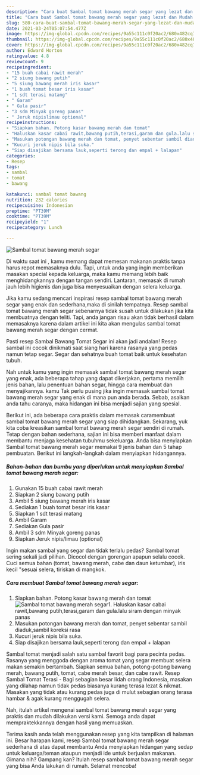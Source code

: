 ```yaml
---
description: "Cara buat Sambal tomat bawang merah segar yang lezat dan Mudah Dibuat"
title: "Cara buat Sambal tomat bawang merah segar yang lezat dan Mudah Dibuat"
slug: 580-cara-buat-sambal-tomat-bawang-merah-segar-yang-lezat-dan-mudah-dibuat
date: 2021-03-24T05:07:54.477Z
image: https://img-global.cpcdn.com/recipes/9a55c111c0f20ac2/680x482cq70/sambal-tomat-bawang-merah-segar-foto-resep-utama.jpg
thumbnail: https://img-global.cpcdn.com/recipes/9a55c111c0f20ac2/680x482cq70/sambal-tomat-bawang-merah-segar-foto-resep-utama.jpg
cover: https://img-global.cpcdn.com/recipes/9a55c111c0f20ac2/680x482cq70/sambal-tomat-bawang-merah-segar-foto-resep-utama.jpg
author: Edward Horton
ratingvalue: 4.8
reviewcount: 9
recipeingredient:
- "15 buah cabai rawit merah"
- "2 siung bawang putih"
- "5 siung bawang merah iris kasar"
- "1 buah tomat besar iris kasar"
- "1 sdt terasi matang"
- " Garam"
- " Gula pasir"
- "3 sdm Minyak goreng panas"
- " Jeruk nipislimau optional"
recipeinstructions:
- "Siapkan bahan. Potong kasar bawang merah dan tomat"
- "Haluskan kasar cabai rawit,bawang putih,terasi,garam dan gula.lalu siram dengan minyak panas"
- "Masukan potongan bawang merah dan tomat, penyet sebentar sambil diaduk,sambil koreksi rasa"
- "Kucuri jeruk nipis bila suka."
- "Siap disajikan bersama lauk,seperti terong dan empal + lalapan"
categories:
- Resep
tags:
- sambal
- tomat
- bawang

katakunci: sambal tomat bawang 
nutrition: 232 calories
recipecuisine: Indonesian
preptime: "PT39M"
cooktime: "PT39M"
recipeyield: "1"
recipecategory: Lunch

---
```



![Sambal tomat bawang merah segar](https://img-global.cpcdn.com/recipes/9a55c111c0f20ac2/680x482cq70/sambal-tomat-bawang-merah-segar-foto-resep-utama.jpg)

Di waktu  saat ini , kamu memang dapat memesan makanan praktis tanpa harus repot memasaknya dulu. Tapi, untuk anda yang ingin memberikan masakan special kepada keluarga, maka kamu memang lebih baik menghidangkannya dengan tangan sendiri. Lantaran, memasak di rumah jauh lebih higienis dan juga bisa menyesuaikan dengan selera keluarga.

Jika kamu sedang mencari inspirasi resep sambal tomat bawang merah segar yang enak dan sederhana,maka di sinilah tempatnya. Resep sambal tomat bawang merah segar  sebenarnya tidak susah untuk dilakukan jika kita membuatnya dengan teliti. Tapi, anda jangan risau akan tidak berhasil dalam memasaknya 
karena dalam artikel ini kita akan mengulas sambal tomat bawang merah segar dengan cermat.  

Pasti resep Sambal Bawang Tomat Segar ini akan jadi andalan! Resep sambal ini cocok dinikmati saat siang hari karena rasanya yang pedas namun tetap segar. Segar dan sehatnya buah tomat baik untuk kesehatan tubuh.

Nah untuk kamu yang ingin memasak sambal tomat bawang merah segar yang enak, ada beberapa tahap yang dapat dikerjakan, pertama memilih jenis bahan, lalu penentuan bahan segar, hingga cara membuat dan menyajikannya. kamu Tak perlu pusing jika ingin memasak sambal tomat bawang merah segar yang enak di mana pun anda berada. Sebab, asalkan anda  tahu caranya, maka hidangan ini bisa menjadi sajian yang spesial.

Berikut ini, ada beberapa cara praktis  dalam memasak caramembuat sambal tomat bawang merah segar yang siap dihidangkan. Sekarang, yuk kita coba kreasikan sambal tomat bawang merah segar sendiri di rumah. Tetap dengan bahan sederhana, sajian ini bisa memberi manfaat dalam membantu menjaga kesehatan tubuhmu sekeluarga. Anda bisa menyiapkan Sambal tomat bawang merah segar memakai 9 jenis bahan dan 5 tahap pembuatan. Berikut ini langkah-langkah dalam menyiapkan hidangannya.

<!--inarticleads1-->

##### Bahan-bahan dan bumbu yang diperlukan untuk menyiapkan Sambal tomat bawang merah segar:

1. Gunakan 15 buah cabai rawit merah
1. Siapkan 2 siung bawang putih
1. Ambil 5 siung bawang merah iris kasar
1. Sediakan 1 buah tomat besar iris kasar
1. Siapkan 1 sdt terasi matang
1. Ambil  Garam
1. Sediakan  Gula pasir
1. Ambil 3 sdm Minyak goreng panas
1. Siapkan  Jeruk nipis/limau (optional)


Ingin makan sambal yang segar dan tidak terlalu pedas? Sambal tomat sering sekali jadi pilihan. Dicocol dengan gorengan apapun selalu cocok. Cuci semua bahan (tomat, bawang merah, cabe dan daun ketumbar), iris kecil &#34;sesuai selera, tiriskan di mangkok. 

<!--inarticleads2-->

##### Cara membuat Sambal tomat bawang merah segar:

1. Siapkan bahan. Potong kasar bawang merah dan tomat
<img src="https://img-global.cpcdn.com/steps/90ac96eb1af434e4/160x128cq70/sambal-tomat-bawang-merah-segar-langkah-memasak-1-foto.jpg" alt="Sambal tomat bawang merah segar">1. Haluskan kasar cabai rawit,bawang putih,terasi,garam dan gula.lalu siram dengan minyak panas
1. Masukan potongan bawang merah dan tomat, penyet sebentar sambil diaduk,sambil koreksi rasa
1. Kucuri jeruk nipis bila suka.
1. Siap disajikan bersama lauk,seperti terong dan empal + lalapan


Sambal tomat menjadi salah satu sambal favorit bagi para pecinta pedas. Rasanya yang menggoda dengan aroma tomat yang segar membuat selera makan semakin bertambah. Siapkan semua bahan, potong-potong bawang merah, bawang putih, tomat, cabe merah besar, dan cabe rawit. Resep Sambal Tomat Terasi - Bagi sebagian besar lidah orang Indonesia, masakan yang dilahap namun tidak pedas biasanya kurang terasa lezat &amp; nikmat. Masakan yang tidak atau kurang pedas juga di mulut sebagian orang terasa hambar &amp; agak kurang menggugah selera. 

Nah, itulah artikel mengenai  sambal tomat bawang merah segar  yang praktis dan mudah dilakukan versi kami. Semoga anda dapat mempraktekkannya dengan hasil yang memuaskan. 

Terima kasih anda telah menggunakan resep yang kita tampilkan di halaman ini. Besar harapan kami, resep  Sambal tomat bawang merah segar sederhana di atas dapat membantu Anda menyiapkan hidangan yang sedap untuk keluarga/teman ataupun menjadi ide untuk berjualan makanan. Gimana nih? Gampang kan? Itulah resep sambal tomat bawang merah segar yang bisa Anda lakukan di rumah. Selamat mencoba!


